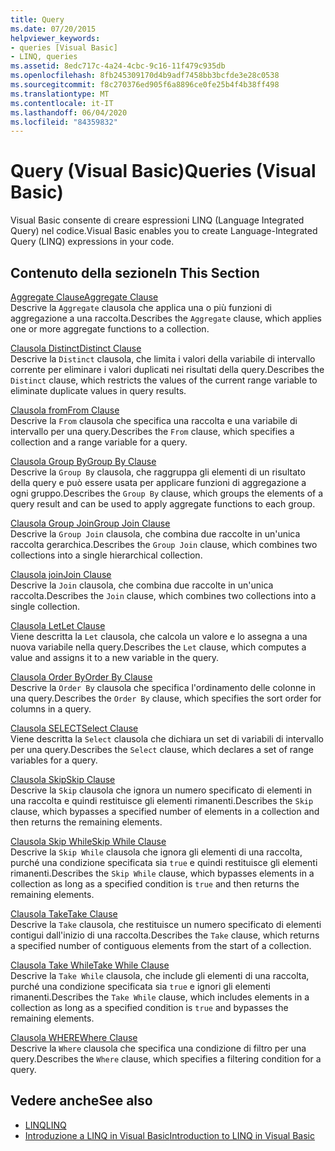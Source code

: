```yaml
---
title: Query
ms.date: 07/20/2015
helpviewer_keywords:
- queries [Visual Basic]
- LINQ, queries
ms.assetid: 8edc717c-4a24-4cbc-9c16-11f479c935db
ms.openlocfilehash: 8fb245309170d4b9adf7458bb3bcfde3e28c0538
ms.sourcegitcommit: f8c270376ed905f6a8896ce0fe25b4f4b38ff498
ms.translationtype: MT
ms.contentlocale: it-IT
ms.lasthandoff: 06/04/2020
ms.locfileid: "84359832"
---
```

# <a name="queries-visual-basic"></a><span data-ttu-id="82173-102">Query (Visual Basic)</span><span class="sxs-lookup"><span data-stu-id="82173-102">Queries (Visual Basic)</span></span>
<span data-ttu-id="82173-103">Visual Basic consente di creare espressioni LINQ (Language Integrated Query) nel codice.</span><span class="sxs-lookup"><span data-stu-id="82173-103">Visual Basic enables you to create Language-Integrated Query (LINQ) expressions in your code.</span></span>  
  
## <a name="in-this-section"></a><span data-ttu-id="82173-104">Contenuto della sezione</span><span class="sxs-lookup"><span data-stu-id="82173-104">In This Section</span></span>  
 [<span data-ttu-id="82173-105">Aggregate Clause</span><span class="sxs-lookup"><span data-stu-id="82173-105">Aggregate Clause</span></span>](aggregate-clause.md)  
 <span data-ttu-id="82173-106">Descrive la `Aggregate` clausola che applica una o più funzioni di aggregazione a una raccolta.</span><span class="sxs-lookup"><span data-stu-id="82173-106">Describes the `Aggregate` clause, which applies one or more aggregate functions to a collection.</span></span>  
  
 [<span data-ttu-id="82173-107">Clausola Distinct</span><span class="sxs-lookup"><span data-stu-id="82173-107">Distinct Clause</span></span>](distinct-clause.md)  
 <span data-ttu-id="82173-108">Descrive la `Distinct` clausola, che limita i valori della variabile di intervallo corrente per eliminare i valori duplicati nei risultati della query.</span><span class="sxs-lookup"><span data-stu-id="82173-108">Describes the `Distinct` clause, which restricts the values of the current range variable to eliminate duplicate values in query results.</span></span>  
  
 [<span data-ttu-id="82173-109">Clausola from</span><span class="sxs-lookup"><span data-stu-id="82173-109">From Clause</span></span>](from-clause.md)  
 <span data-ttu-id="82173-110">Descrive la `From` clausola che specifica una raccolta e una variabile di intervallo per una query.</span><span class="sxs-lookup"><span data-stu-id="82173-110">Describes the `From` clause, which specifies a collection and a range variable for a query.</span></span>  
  
 [<span data-ttu-id="82173-111">Clausola Group By</span><span class="sxs-lookup"><span data-stu-id="82173-111">Group By Clause</span></span>](group-by-clause.md)  
 <span data-ttu-id="82173-112">Descrive la `Group By` clausola, che raggruppa gli elementi di un risultato della query e può essere usata per applicare funzioni di aggregazione a ogni gruppo.</span><span class="sxs-lookup"><span data-stu-id="82173-112">Describes the `Group By` clause, which groups the elements of a query result and can be used to apply aggregate functions to each group.</span></span>  
  
 [<span data-ttu-id="82173-113">Clausola Group Join</span><span class="sxs-lookup"><span data-stu-id="82173-113">Group Join Clause</span></span>](group-join-clause.md)  
 <span data-ttu-id="82173-114">Descrive la `Group Join` clausola, che combina due raccolte in un'unica raccolta gerarchica.</span><span class="sxs-lookup"><span data-stu-id="82173-114">Describes the `Group Join` clause, which combines two collections into a single hierarchical collection.</span></span>  
  
 [<span data-ttu-id="82173-115">Clausola join</span><span class="sxs-lookup"><span data-stu-id="82173-115">Join Clause</span></span>](join-clause.md)  
 <span data-ttu-id="82173-116">Descrive la `Join` clausola, che combina due raccolte in un'unica raccolta.</span><span class="sxs-lookup"><span data-stu-id="82173-116">Describes the `Join` clause, which combines two collections into a single collection.</span></span>  
  
 [<span data-ttu-id="82173-117">Clausola Let</span><span class="sxs-lookup"><span data-stu-id="82173-117">Let Clause</span></span>](let-clause.md)  
 <span data-ttu-id="82173-118">Viene descritta la `Let` clausola, che calcola un valore e lo assegna a una nuova variabile nella query.</span><span class="sxs-lookup"><span data-stu-id="82173-118">Describes the `Let` clause, which computes a value and assigns it to a new variable in the query.</span></span>  
  
 [<span data-ttu-id="82173-119">Clausola Order By</span><span class="sxs-lookup"><span data-stu-id="82173-119">Order By Clause</span></span>](order-by-clause.md)  
 <span data-ttu-id="82173-120">Descrive la `Order By` clausola che specifica l'ordinamento delle colonne in una query.</span><span class="sxs-lookup"><span data-stu-id="82173-120">Describes the `Order By` clause, which specifies the sort order for columns in a query.</span></span>  
  
 [<span data-ttu-id="82173-121">Clausola SELECT</span><span class="sxs-lookup"><span data-stu-id="82173-121">Select Clause</span></span>](select-clause.md)  
 <span data-ttu-id="82173-122">Viene descritta la `Select` clausola che dichiara un set di variabili di intervallo per una query.</span><span class="sxs-lookup"><span data-stu-id="82173-122">Describes the `Select` clause, which declares a set of range variables for a query.</span></span>  
  
 [<span data-ttu-id="82173-123">Clausola Skip</span><span class="sxs-lookup"><span data-stu-id="82173-123">Skip Clause</span></span>](skip-clause.md)  
 <span data-ttu-id="82173-124">Descrive la `Skip` clausola che ignora un numero specificato di elementi in una raccolta e quindi restituisce gli elementi rimanenti.</span><span class="sxs-lookup"><span data-stu-id="82173-124">Describes the `Skip` clause, which bypasses a specified number of elements in a collection and then returns the remaining elements.</span></span>  
  
 [<span data-ttu-id="82173-125">Clausola Skip While</span><span class="sxs-lookup"><span data-stu-id="82173-125">Skip While Clause</span></span>](skip-while-clause.md)  
 <span data-ttu-id="82173-126">Descrive la `Skip While` clausola che ignora gli elementi di una raccolta, purché una condizione specificata sia `true` e quindi restituisce gli elementi rimanenti.</span><span class="sxs-lookup"><span data-stu-id="82173-126">Describes the `Skip While` clause, which bypasses elements in a collection as long as a specified condition is `true` and then returns the remaining elements.</span></span>  
  
 [<span data-ttu-id="82173-127">Clausola Take</span><span class="sxs-lookup"><span data-stu-id="82173-127">Take Clause</span></span>](take-clause.md)  
 <span data-ttu-id="82173-128">Descrive la `Take` clausola, che restituisce un numero specificato di elementi contigui dall'inizio di una raccolta.</span><span class="sxs-lookup"><span data-stu-id="82173-128">Describes the `Take` clause, which returns a specified number of contiguous elements from the start of a collection.</span></span>  
  
 [<span data-ttu-id="82173-129">Clausola Take While</span><span class="sxs-lookup"><span data-stu-id="82173-129">Take While Clause</span></span>](take-while-clause.md)  
 <span data-ttu-id="82173-130">Descrive la `Take While` clausola, che include gli elementi di una raccolta, purché una condizione specificata sia `true` e ignori gli elementi rimanenti.</span><span class="sxs-lookup"><span data-stu-id="82173-130">Describes the `Take While` clause, which includes elements in a collection as long as a specified condition is `true` and bypasses the remaining elements.</span></span>  
  
 [<span data-ttu-id="82173-131">Clausola WHERE</span><span class="sxs-lookup"><span data-stu-id="82173-131">Where Clause</span></span>](where-clause.md)  
 <span data-ttu-id="82173-132">Descrive la `Where` clausola che specifica una condizione di filtro per una query.</span><span class="sxs-lookup"><span data-stu-id="82173-132">Describes the `Where` clause, which specifies a filtering condition for a query.</span></span>  
  
## <a name="see-also"></a><span data-ttu-id="82173-133">Vedere anche</span><span class="sxs-lookup"><span data-stu-id="82173-133">See also</span></span>

- [<span data-ttu-id="82173-134">LINQ</span><span class="sxs-lookup"><span data-stu-id="82173-134">LINQ</span></span>](../../programming-guide/language-features/linq/index.md)
- [<span data-ttu-id="82173-135">Introduzione a LINQ in Visual Basic</span><span class="sxs-lookup"><span data-stu-id="82173-135">Introduction to LINQ in Visual Basic</span></span>](../../programming-guide/language-features/linq/introduction-to-linq.md)
